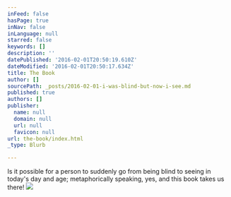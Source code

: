 ```yaml
---
inFeed: false
hasPage: true
inNav: false
inLanguage: null
starred: false
keywords: []
description: ''
datePublished: '2016-02-01T20:50:19.610Z'
dateModified: '2016-02-01T20:50:17.634Z'
title: The Book
author: []
sourcePath: _posts/2016-02-01-i-was-blind-but-now-i-see.md
published: true
authors: []
publisher:
  name: null
  domain: null
  url: null
  favicon: null
url: the-book/index.html
_type: Blurb

---
```

Is it possible for a person to suddenly go from being blind to seeing in today's day and age; metaphorically speaking, yes, and this book takes us there! ![](https://the-grid-user-content.s3-us-west-2.amazonaws.com/cd867089-c9cb-43a0-8158-26dacfe8b2c0.jpg)